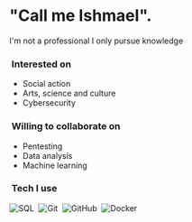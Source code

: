 # "Call me Ishmael".

I'm not a professional
I only pursue knowledge

### &nbsp;Interested on
- Social action
- Arts, science and culture
- Cybersecurity

### &nbsp;Willing to collaborate on
- Pentesting 
- Data analysis
- Machine learning

### &nbsp;Tech I use

![SQL](https://img.shields.io/badge/sql-%234478A8.svg?style=for-the-badge&logo=postgresql&logoColor=white)&nbsp;
![Git](https://img.shields.io/badge/git-%23F05033.svg?style=for-the-badge&logo=git&logoColor=white)&nbsp;
![GitHub](https://img.shields.io/badge/github-%23121011.svg?style=for-the-badge&logo=github&logoColor=white)&nbsp;
![Docker](https://img.shields.io/badge/docker-%232496ED.svg?style=for-the-badge&logo=docker&logoColor=white)&nbsp;



